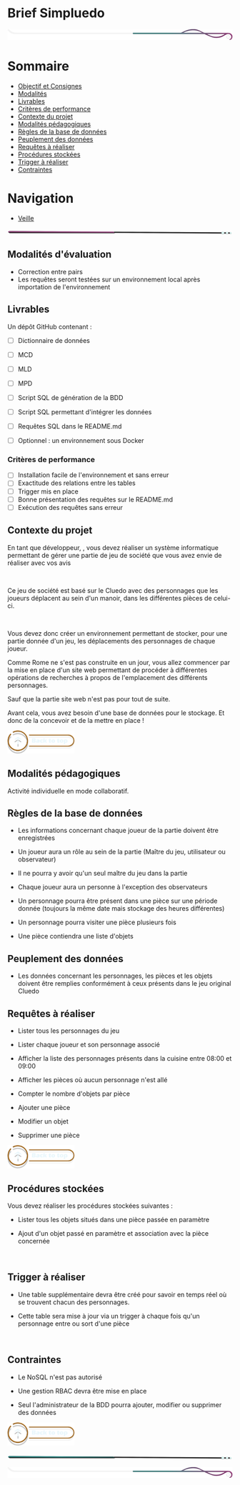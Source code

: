# Brief Simpluedo

<!-- Main image  -->

![border](./assets/line/border_deco_rt.png)

# Sommaire

- [Objectif et Consignes](#objectif-et-consignes)
- [Modalités](#modalités-dévaluation)
- [Livrables](#livrables)
- [Critères de performance](#critères-de-performance)
- [Contexte du projet](#contexte-du-projet)
- [Modalités pédagogiques](#modalités-pédagogiques)
- [Règles de la base de données](#règles-de-la-base-de-données)
- [Peuplement des données](#peuplement-des-données)
- [Requêtes à réaliser](#requêtes-à-réaliser)
- [Procédures stockées](#procédures-stockées)
- [Trigger à réaliser](#trigger-à-réaliser)
- [Contraintes](#contraintes)

# Navigation

- [Veille](./doc/annexe/veille.md)

![border](./assets/line/line-pink-point_l.png)

## Modalités d'évaluation

- Correction entre pairs
- Les requêtes seront testées sur un environnement local après importation de l'environnement

## Livrables

Un dépôt GitHub contenant :

- [ ] Dictionnaire de données
- [ ] MCD
- [ ] MLD
- [ ] MPD
- [ ] Script SQL de génération de la BDD
- [ ] Script SQL permettant d'intégrer les données
- [ ] Requêtes SQL dans le README.md

- [ ] Optionnel : un environnement sous Docker

### Critères de performance

- [ ] Installation facile de l'environnement et sans erreur
- [ ] Exactitude des relations entre les tables
- [ ] Trigger mis en place
- [ ] Bonne présentation des requêtes sur le README.md
- [ ] Exécution des requêtes sans erreur

## Contexte du projet

En tant que développeur, , vous devez réaliser un système informatique permettant de gérer une partie de jeu de société que vous avez envie de réaliser avec vos avis

​

Ce jeu de société est basé sur le Cluedo avec des personnages que les joueurs déplacent au sein d'un manoir, dans les différentes pièces de celui-ci.

​

Vous devez donc créer un environnement permettant de stocker, pour une partie donnée d'un jeu, les déplacements des personnages de chaque joueur.

Comme Rome ne s'est pas construite en un jour, vous allez commencer par la mise en place d'un site web permettant de procéder à différentes opérations de recherches à propos de l'emplacement des différents personnages.

Sauf que la partie site web n'est pas pour tout de suite.

Avant cela, vous avez besoin d'une base de données pour le stockage. Et donc de la concevoir et de la mettre en place !

<a href="#sommaire">
<img src="assets/button/back_to_top.png" alt="Home page" style="width: 150px; height: auto;">
</a>

## Modalités pédagogiques

Activité individuelle en mode collaboratif.

## Règles de la base de données

- Les informations concernant chaque joueur de la partie doivent être enregistrées

- Un joueur aura un rôle au sein de la partie (Maître du jeu, utilisateur ou observateur)

- Il ne pourra y avoir qu'un seul maître du jeu dans la partie

- Chaque joueur aura un personne à l'exception des observateurs

- Un personnage pourra être présent dans une pièce sur une période donnée (toujours la même date mais stockage des heures différentes)

- Un personnage pourra visiter une pièce plusieurs fois

- Une pièce contiendra une liste d'objets

## Peuplement des données

- Les données concernant les personnages, les pièces et les objets doivent être remplies conformément à ceux présents dans le jeu original Cluedo
  ​

## Requêtes à réaliser

- Lister tous les personnages du jeu

- Lister chaque joueur et son personnage associé

- Afficher la liste des personnages présents dans la cuisine entre 08:00 et 09:00

- Afficher les pièces où aucun personnage n'est allé

- Compter le nombre d'objets par pièce

- Ajouter une pièce

- Modifier un objet

- Supprimer une pièce

​<a href="#sommaire">
<img src="assets/button/back_to_top.png" alt="Home page" style="width: 150px; height: auto;">
</a>

## Procédures stockées

Vous devez réaliser les procédures stockées suivantes :

- Lister tous les objets situés dans une pièce passée en paramètre

- Ajout d'un objet passé en paramètre et association avec la pièce concernée

​

## Trigger à réaliser

- Une table supplémentaire devra être créé pour savoir en temps réel où se trouvent chacun des personnages.

- Cette table sera mise à jour via un trigger à chaque fois qu'un personnage entre ou sort d'une pièce

​

## Contraintes

- Le NoSQL n'est pas autorisé

- Une gestion RBAC devra être mise en place

- Seul l'administrateur de la BDD pourra ajouter, modifier ou supprimer des données

<a href="#sommaire">
<img src="assets/button/back_to_top.png" alt="Home page" style="width: 150px; height: auto;">
</a>

![border](./assets/line/line-teal-point_l.png)

![border](./assets/line/border_deco_rt.png)
